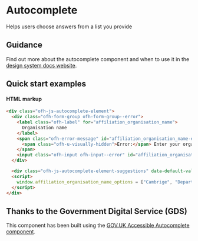 # Autocomplete

Helps users choose answers from a list you provide

## Guidance

Find out more about the autocomplete component and when to use it in the [design system docs website](https://designsystem.ourfuturehealth.org.uk/design-system/components/auto-complete).

## Quick start examples

#### HTML markup

```html
<div class="ofh-js-autocomplete-element">
  <div class="ofh-form-group ofh-form-group--error">
    <label class="ofh-label" for="affiliation_organisation_name">
      Organisation name
    </label>
    <span class="ofh-error-message" id="affiliation_organisation_name-error">
      <span class="ofh-u-visually-hidden">Error:</span> Enter your organisation name
    </span>
    <input class="ofh-input ofh-input--error" id="affiliation_organisation_name" name="affiliation[organisation_name]" type="text" aria-describedby="affiliation_organisation_name-error">
  </div>

  <div class="ofh-js-autocomplete-element-suggestions" data-default-value="" data-field-name="affiliation[organisation_name]"></div>
  <script>
    window.affiliation_organisation_name_options = ["Cambrige", "Department of Health", "KCL", "OFH", "Oxford", "UCL", "University of York"]
  </script>
</div>
```

## Thanks to the Government Digital Service (GDS)

This component has been built using the [GOV.UK Accessible Autocomplete component](https://github.com/alphagov/accessible-autocomplete).